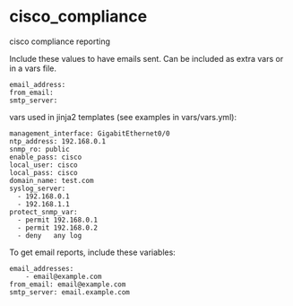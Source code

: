 # cisco_compliance

cisco compliance reporting

Include these values to have emails sent. Can be included as extra vars or in a vars file.

```
email_address:
from_email:
smtp_server:
```

vars used in jinja2 templates (see examples in vars/vars.yml):

```
management_interface: GigabitEthernet0/0
ntp_address: 192.168.0.1
snmp_ro: public
enable_pass: cisco
local_user: cisco
local_pass: cisco
domain_name: test.com
syslog_server:
  - 192.168.0.1
  - 192.168.1.1
protect_snmp_var:
  - permit 192.168.0.1
  - permit 192.168.0.2
  - deny   any log
```

To get email reports, include these variables:

```
email_addresses:
    - email@example.com
from_email: email@example.com
smtp_server: email.example.com
```

